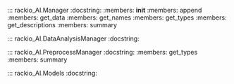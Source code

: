 ::: rackio_AI.Manager
    :docstring:
    :members: __init__
    :members: append
    :members: get_data
    :members: get_names
    :members: get_types
    :members: get_descriptions
    :members: summary
   
::: rackio_AI.DataAnalysisManager
    :docstring:
    
::: rackio_AI.PreprocessManager
    :docstring:
    :members: get_types
    :members: summary
    
::: rackio_AI.Models
    :docstring: